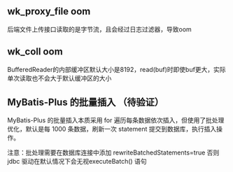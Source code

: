 
## wk_proxy_file oom

后端文件上传接口读取的是字节流，且会经过日志过滤器，导致oom

## wk_coll oom

BufferedReader的内部缓冲区默认大小是8192，read(buf)时即使buf更大，实际单次读取也不会大于默认缓冲区的大小

## MyBatis-Plus 的批量插入 （待验证）

MyBatis-Plus 的批量插入本质采用 for 遍历每条数据依次插入，但使用了批处理优化，默认是每 1000 条数据，刷新一次 statement 提交到数据库，执行插入操作。

注意：批处理需要在数据库连接中添加 rewriteBatchedStatements=true 否则 jdbc 驱动在默认情况下会无视executeBatch() 语句